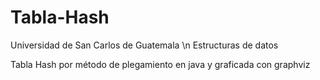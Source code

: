 # Tabla-Hash
Universidad de San Carlos de Guatemala \n
Estructuras de datos

Tabla Hash por método de plegamiento en java y graficada con graphviz
